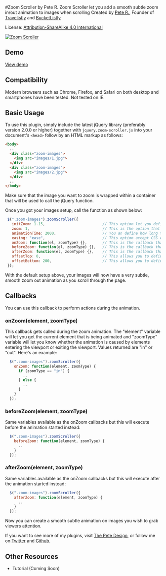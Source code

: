 #Zoom Scroller by Pete R.
Zoom Scroller let you add a smooth subtle zoom in/out animation to images when scrolling
Created by [Pete R.](http://www.thepetedesign.com), Founder of [Travelistly](http://www.travelistly.com) and [BucketListly](http://www.bucketlistly.com)

License: [Attribution-ShareAlike 4.0 International](http://creativecommons.org/licenses/by-sa/4.0/deed.en_US)

[![Zoom Scroller](http://www.thepetedesign.com/images/zoom-scroller_image.jpg "Zoom Scroller")](http://www.thepetedesign.com/demos/zoom-scroller_demo.html)


## Demo
[View demo](http://www.thepetedesign.com/demos/zoom-scroller_demo.html)

## Compatibility
Modern browsers such as Chrome, Firefox, and Safari on both desktop and smartphones have been tested. Not tested on IE.

## Basic Usage
To use this plugin, simply include the latest jQuery library (preferably version 2.0.0 or higher) together with `jquery.zoom-scroller.js` into your document's `<head>` follow by an HTML markup as follows:

````html
<body>
  ..
  <div class="zoom-images">
    <img src="images/1.jpg">
  </div>
  <div class="zoom-images">
    <img src="images/2.jpg">
  </div>
  ..
</body>

````
Make sure that the image you want to zoom is wrapped within a container that will be used to call the jQuery function.

Once you got your images setup, call the function as shown below:

````javascript
 $(".zoom-images").zoomScroller({
   initZoom: 1.15,                          // This option let you define the initial scale of the image before it starts animating. 1 is normal size. Increase/decrease this value by decimal points to get the zoom you want. (2 is equivalent to 200% width x height). The default value is 1.15.
   zoom: 1,                                 // This is the option that determine whether to zoom in or out when animating. If you want to zoom in, make sure this value is more than initZoom. If not, then this value must be lower than initZoom. The default value is 1.
   animationTime: 2000,                     // You an define how long the animation will take place here. The option accept milliseconds. The default value is 2000.
   easing: "ease",                          // This option accept CSS easing options. This allows you to control the easing of the zoom. The default value is "ease".
   onZoom: function(el, zoomType) {},       // This is the callback that will let you execute any function during the animation. The default value is null.
   beforeZoom: function(el, zoomType) {},   // This is the callback that will let you execute any function before the animation. The default value is null.
   afterZoom: function(el, zoomType) {},    // This is the callback that will let you execute any function after the animation. The default value is null.
   offsetTop: 0,                            // This allows you to define the top offset before the animation is initiated. The default value 0 so the animation will initiate right when 1 pixel of the element appears from the top of the viewport.
   offsetBottom: 200,                       // This allows you to define the bottom offset before the animation is initiated. The default value 200 so the animation will initiate only when at least 200 pixels of the element are visible from the bottom of the viewport.
 });
````
With the default setup above, your images will now have a very subtle, smooth zoom out animation as you scroll through the page.

## Callbacks
You can use this callback to perform actions during the animation.

### onZoom(element, zoomType)
This callback gets called during the zoom animation. The "element" variable will let you get the current element that is being animated and "zoomType" variable will let you know whether the animation is caused by elements entering the viewport or exiting the viewport. Values returned are "in" or "out". Here's an example:

````javascript
  $(".zoom-images").zoomScroller({
    onZoom: function(element, zoomType) {
      if (zoomType == "in") {
        ..
      } else {
        ..
      }
    }
  });
````

### beforeZoom(element, zoomType)
Same variables available as the onZoom callbacks but this will execute before the animation started instead:

````javascript
  $(".zoom-images").zoomScroller({
    beforeZoom: function(element, zoomType) {
      ..
    }
  });
````

### afterZoom(element, zoomType)
Same variables available as the onZoom callbacks but this will execute after the animation started instead:

````javascript
  $(".zoom-images").zoomScroller({
    afterZoom: function(element, zoomType) {
      ..
    }
  });
````

Now you can create a smooth subtle animation on images you wish to grab viewers attention.

If you want to see more of my plugins, visit [The Pete Design](http://www.thepetedesign.com/#plugins), or follow me on [Twitter](http://www.twitter.com/peachananr) and [Github](http://www.github.com/peachananr).

## Other Resources
- Tutorial (Coming Soon)